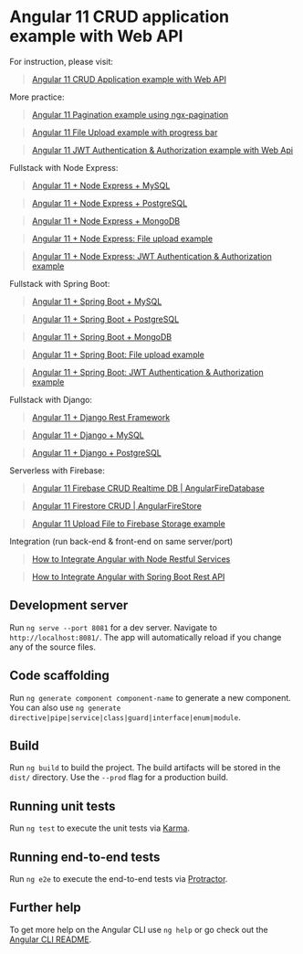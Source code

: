 # Angular 11 CRUD application example with Web API

For instruction, please visit:
> [Angular 11 CRUD Application example with Web API](https://Learn.com/angular-11-crud-app/)

More practice:
> [Angular 11 Pagination example using ngx-pagination](https://Learn.com/angular-11-pagination-ngx/)

> [Angular 11 File Upload example with progress bar](https://Learn.com/angular-11-file-upload/)

> [Angular 11 JWT Authentication & Authorization example with Web Api](https://Learn.com/angular-11-jwt-auth/)

Fullstack with Node Express:
> [Angular 11 + Node Express + MySQL](https://Learn.com/angular-11-node-js-express-mysql/)

> [Angular 11 + Node Express + PostgreSQL](https://Learn.com/angular-11-node-js-express-postgresql/)

> [Angular 11 + Node Express + MongoDB](https://Learn.com/angular-11-mongodb-node-js-express/)

> [Angular 11 + Node Express: File upload example](https://www.Learn.com/angular-11-node-js-file-upload/)

> [Angular 11 + Node Express: JWT Authentication & Authorization example](https://Learn.com/node-js-angular-11-jwt-authentication/)

Fullstack with Spring Boot:
> [Angular 11 + Spring Boot + MySQL](https://Learn.com/angular-11-spring-boot-crud/)

> [Angular 11 + Spring Boot + PostgreSQL](https://Learn.com/angular-11-spring-boot-postgresql/)

> [Angular 11 + Spring Boot + MongoDB](https://Learn.com/angular-11-spring-boot-mongodb/)

> [Angular 11 + Spring Boot: File upload example](https://Learn.com/angular-11-spring-boot-file-upload/)

> [Angular 11 + Spring Boot: JWT Authentication & Authorization example](https://Learn.com/angular-11-spring-boot-jwt-auth/)

Fullstack with Django:
> [Angular 11 + Django Rest Framework](https://Learn.com/django-angular-11-crud-rest-framework/)

> [Angular 11 + Django + MySQL](https://Learn.com/django-angular-mysql/)

> [Angular 11 + Django + PostgreSQL](https://Learn.com/django-angular-postgresql/)

Serverless with Firebase:
> [Angular 11 Firebase CRUD Realtime DB | AngularFireDatabase](https://Learn.com/angular-11-firebase-crud/)

> [Angular 11 Firestore CRUD | AngularFireStore](https://Learn.com/angular-11-firestore-crud-angularfirestore/)

> [Angular 11 Upload File to Firebase Storage example](https://Learn.com/angular-11-file-upload-firebase-storage/)

Integration (run back-end & front-end on same server/port)
> [How to Integrate Angular with Node Restful Services](https://Learn.com/integrate-angular-10-node-js/)

> [How to Integrate Angular with Spring Boot Rest API](https://Learn.com/integrate-angular-11-spring-boot/)

## Development server

Run `ng serve --port 8081` for a dev server. Navigate to `http://localhost:8081/`. The app will automatically reload if you change any of the source files.

## Code scaffolding

Run `ng generate component component-name` to generate a new component. You can also use `ng generate directive|pipe|service|class|guard|interface|enum|module`.

## Build

Run `ng build` to build the project. The build artifacts will be stored in the `dist/` directory. Use the `--prod` flag for a production build.

## Running unit tests

Run `ng test` to execute the unit tests via [Karma](https://karma-runner.github.io).

## Running end-to-end tests

Run `ng e2e` to execute the end-to-end tests via [Protractor](http://www.protractortest.org/).

## Further help

To get more help on the Angular CLI use `ng help` or go check out the [Angular CLI README](https://github.com/angular/angular-cli/blob/master/README.md).
